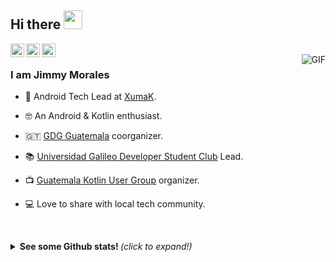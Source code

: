 ## Hi there <img src="https://raw.githubusercontent.com/iampavangandhi/iampavangandhi/master/gifs/Hi.gif" width="30px"></h2>

<a href="https://twitter.com/JidomoGo">
  <img align="left" alt="Jimmy's Twitter" width="22px" src="https://cdn.jsdelivr.net/npm/simple-icons@v3/icons/twitter.svg" />
</a>
<a href="https://www.linkedin.com/in/jimmymorales26/">
  <img align="left" alt="Jimmy's Linkdein" width="22px" src="https://cdn.jsdelivr.net/npm/simple-icons@v3/icons/linkedin.svg" />
</a>
<a href="https://github.com/jimmymorales">
  <img align="left" alt="Jimmy's Github" width="22px" src="https://cdn.jsdelivr.net/npm/simple-icons@v3/icons/github.svg" />
</a>
<br />
<img align="right" alt="GIF" src="https://media.giphy.com/media/13HgwGsXF0aiGY/giphy.gif" />

### I am Jimmy Morales
- 🔭 Android Tech Lead at [XumaK](https://xumak.com/).
- 🤓 An Android & Kotlin enthusiast.
- 🇬🇹 [GDG Guatemala](https://gdg.community.dev/gdg-guatemala/) coorganizer.
- 📚 [Universidad Galileo Developer Student Club](https://dsc.community.dev/universidad-galileo/) Lead.
- 📺 [Guatemala Kotlin User Group](https://twitter.com/GuateKUG) organizer.
- 💻 Love to share with local tech community.

  <br>


<details>
  <summary> <b> See some Github stats! </b> <i>(click to expand!)</i> </summary>

  <br>
   
  [![Jimmy's github stats](https://github-readme-stats.vercel.app/api?username=jimmymorales&count_private=true&show_icons=true)](https://github.com/anuraghazra/github-readme-stats)
  
  [![Top Langs](https://github-readme-stats.vercel.app/api/top-langs/?username=jimmymorales&layout=compact)](https://github.com/anuraghazra/github-readme-stats)

</details>
